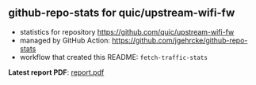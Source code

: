 ## github-repo-stats for quic/upstream-wifi-fw

- statistics for repository https://github.com/quic/upstream-wifi-fw
- managed by GitHub Action: https://github.com/jgehrcke/github-repo-stats
- workflow that created this README: `fetch-traffic-stats`

**Latest report PDF**: [report.pdf](https://github.com/njjetha/OSDO/raw/github-repo-stats/quic/upstream-wifi-fw/latest-report/report.pdf)

